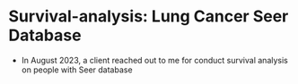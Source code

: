 # Survival-analysis: Lung Cancer Seer Database
- In August 2023, a client reached out to me for conduct survival analysis on people with Seer database
